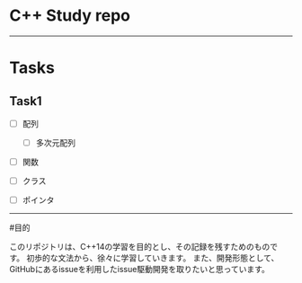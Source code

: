 # C++ Study repo

---
# Tasks

## Task1
- [ ] 配列
    - [ ] 多次元配列
    
- [ ] 関数

- [ ] クラス

- [ ] ポインタ

---
#目的

このリポジトリは、C++14の学習を目的とし、その記録を残すためのものです。
初歩的な文法から、徐々に学習していきます。
また、開発形態として、GitHubにあるissueを利用したissue駆動開発を取りたいと思っています。
